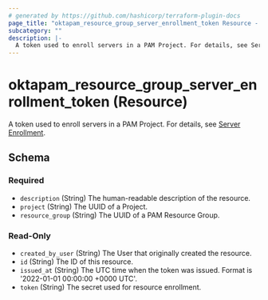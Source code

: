 ```yaml
---
# generated by https://github.com/hashicorp/terraform-plugin-docs
page_title: "oktapam_resource_group_server_enrollment_token Resource - terraform-provider-oktapam"
subcategory: ""
description: |-
  A token used to enroll servers in a PAM Project. For details, see Server Enrollment https://help.okta.com/oie/en-us/content/topics/privileged-access/server-agent/pam-enroll-a-server.htm.
---
```


# oktapam_resource_group_server_enrollment_token (Resource)

A token used to enroll servers in a PAM Project. For details, see [Server Enrollment](https://help.okta.com/oie/en-us/content/topics/privileged-access/server-agent/pam-enroll-a-server.htm).



<!-- schema generated by tfplugindocs -->
## Schema

### Required

- `description` (String) The human-readable description of the resource.
- `project` (String) The UUID of a Project.
- `resource_group` (String) The UUID of a PAM Resource Group.

### Read-Only

- `created_by_user` (String) The User that originally created the resource.
- `id` (String) The ID of this resource.
- `issued_at` (String) The UTC time when the token was issued. Format is '2022-01-01 00:00:00 +0000 UTC'.
- `token` (String) The secret used for resource enrollment.


